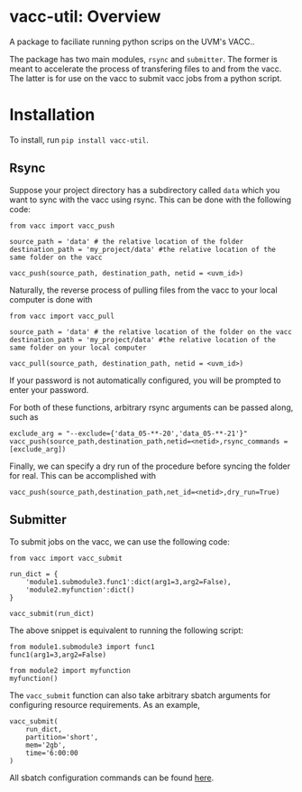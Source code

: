 # vacc-util: Overview
 A package to faciliate running python scrips on the UVM's VACC..

 The package has two main modules, `rsync` and `submitter`. The former is meant to accelerate the process of transfering files to and from the vacc. The latter is for use on the vacc to submit vacc jobs from a python script.

# Installation

To install, run `pip install vacc-util`.

 ## Rsync

Suppose your project directory has a subdirectory called `data` which you want to sync with the vacc using rsync. This can be done with the following code:

 ```{python}
from vacc import vacc_push

source_path = 'data' # the relative location of the folder
destination_path = 'my_project/data' #the relative location of the same folder on the vacc

vacc_push(source_path, destination_path, netid = <uvm_id>)
 ```

Naturally, the reverse process of pulling files from the vacc to your local computer is done with 
 ```{python}
from vacc import vacc_pull

source_path = 'data' # the relative location of the folder on the vacc
destination_path = 'my_project/data' #the relative location of the same folder on your local computer

vacc_pull(source_path, destination_path, netid = <uvm_id>)
 ```

If your password is not automatically configured, you will be prompted to enter your password.

For both of these functions, arbitrary rsync arguments can be passed along, such as

```
exclude_arg = "--exclude={'data_05-**-20','data_05-**-21'}"
vacc_push(source_path,destination_path,netid=<netid>,rsync_commands = [exclude_arg])
```

Finally, we can specify a dry run of the procedure before syncing the folder for real. This can be accomplished with

```{python}
vacc_push(source_path,destination_path,net_id=<netid>,dry_run=True)
```

## Submitter

To submit jobs on the vacc, we can use the following code:

```{python}
from vacc import vacc_submit

run_dict = {
    'module1.submodule3.func1':dict(arg1=3,arg2=False),
    'module2.myfunction':dict()
}

vacc_submit(run_dict)
```

The above snippet is equivalent to running the following script:
```{python}
from module1.submodule3 import func1
func1(arg1=3,arg2=False)

from module2 import myfunction
myfunction()
```

The `vacc_submit` function can also take arbitrary sbatch arguments for configuring resource requirements. As an example,

```{python}
vacc_submit(
    run_dict,
    partition='short',
    mem='2gb',
    time='6:00:00
)
```
All sbatch configuration commands can be found [here](https://www.uvm.edu/vacc/kb/knowledge-base/write-submit-job-bluemoon/).

